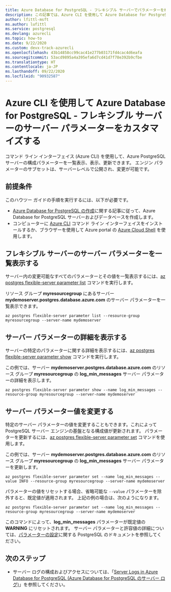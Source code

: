```yaml
---
title: Azure Database for PostgreSQL - フレキシブル サーバーでパラメーターを構成する
description: この記事では、Azure CLI を使用して Azure Database for PostgreSQL - フレキシブル サーバーで Postgres パラメーターを構成する方法について説明します。
author: lfittl-msft
ms.author: lufittl
ms.service: postgresql
ms.devlang: azurecli
ms.topic: how-to
ms.date: 9/22/2020
ms.custom: devx-track-azurecli
ms.openlocfilehash: 43b14858cc99cac41e277b03171fd4cac4d6eafa
ms.sourcegitcommit: 53acd9895a4a395efa6d7cd41d7f78e392b9cfbe
ms.translationtype: HT
ms.contentlocale: ja-JP
ms.lasthandoff: 09/22/2020
ms.locfileid: "90932587"
---
```

# <a name="customize-server-parameters-for-azure-database-for-postgresql---flexible-server-using-azure-cli"></a>Azure CLI を使用して Azure Database for PostgreSQL - フレキシブル サーバーのサーバー パラメーターをカスタマイズする

コマンド ライン インターフェイス (Azure CLI) を使用して、Azure PostgreSQL サーバーの構成パラメーターを一覧表示、表示、更新できます。 エンジン パラメーターのサブセットは、サーバーレベルで公開され、変更が可能です。 

## <a name="prerequisites"></a>前提条件

このハウツー ガイドの手順を実行するには、以下が必要です。
- [Azure Database for PostgreSQL の作成](quickstart-create-server-cli.md)に関する記事に従って、Azure Database for PostgreSQL サーバーおよびデータベースを作成します。
- コンピューターに [Azure CLI](/cli/azure/install-azure-cli) コマンド ライン インターフェイスをインストールするか、ブラウザーを使用して Azure portal の [Azure Cloud Shell](../../cloud-shell/overview.md) を使用します。

## <a name="list-server-parameters-for-a-flexible-server"></a>フレキシブル サーバーのサーバー パラメーターを一覧表示する

サーバー内の変更可能なすべてのパラメーターとその値を一覧表示するには、[az postgres flexible-server parameter list](/cli/azure/postgres/flexible-server/parameter) コマンドを実行します。

リソース グループ **myresourcegroup** にあるサーバー **mydemoserver.postgres.database.azure.com** のサーバー パラメーターを一覧表示できます。

```azurecli-interactive
az postgres flexible-server parameter list --resource-group myresourcegroup --server-name mydemoserver
```

## <a name="show-server-parameter-details"></a>サーバー パラメーターの詳細を表示する

サーバーの特定のパラメーターに関する詳細を表示するには、[az postgres flexible-server parameter show](/cli/azure/postgres/flexible-server/parameter) コマンドを実行します。

この例では、サーバー **mydemoserver.postgres.database.azure.com** のリソース グループ **myresourcegroup** の **log\_min\_messages** サーバー パラメーターの詳細を表示します。

```azurecli-interactive
az postgres flexible-server parameter show --name log_min_messages --resource-group myresourcegroup --server-name mydemoserver
```

## <a name="modify-server-parameter-value"></a>サーバー パラメーター値を変更する

特定のサーバー パラメーターの値を変更することもできます。これによって PostgreSQL サーバー エンジンの基盤となる構成値が更新されます。 パラメーターを更新するには、[az postgres flexible-server parameter set](/cli/azure/postgres/flexible-server/parameter) コマンドを使用します。 

この例では、サーバー **mydemoserver.postgres.database.azure.com** のリソース グループ **myresourcegroup** の **log\_min\_messages** サーバー パラメーターを更新します。

```azurecli-interactive
az postgres flexible-server parameter set --name log_min_messages --value INFO --resource-group myresourcegroup --server-name mydemoserver
```

パラメーターの値をリセットする場合、省略可能な `--value` パラメーターを除外すると、既定値が適用されます。 上記の例の場合は、次のようになります。

```azurecli-interactive
az postgres flexible-server parameter set --name log_min_messages --resource-group myresourcegroup --server-name mydemoserver
```

このコマンドによって、**log\_min\_messages** パラメーターが既定値の **WARNING** にリセットされます。 サーバー パラメーターと許容値の詳細については、[パラメーターの設定](https://www.postgresql.org/docs/12/config-setting.html)に関する PostgreSQL のドキュメントを参照してください。

## <a name="next-steps"></a>次のステップ

- サーバー ログの構成およびアクセスについては、「[Server Logs in Azure Database for PostgreSQL (Azure Database for PostgreSQL のサーバー ログ)](concepts-logging.md)」を参照してください。
